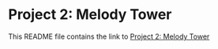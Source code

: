 # Project 2: Melody Tower

This README file contains the link to [Project 2: Melody Tower](https://danielcacatian.github.io/CART-253/projects/project2/)
